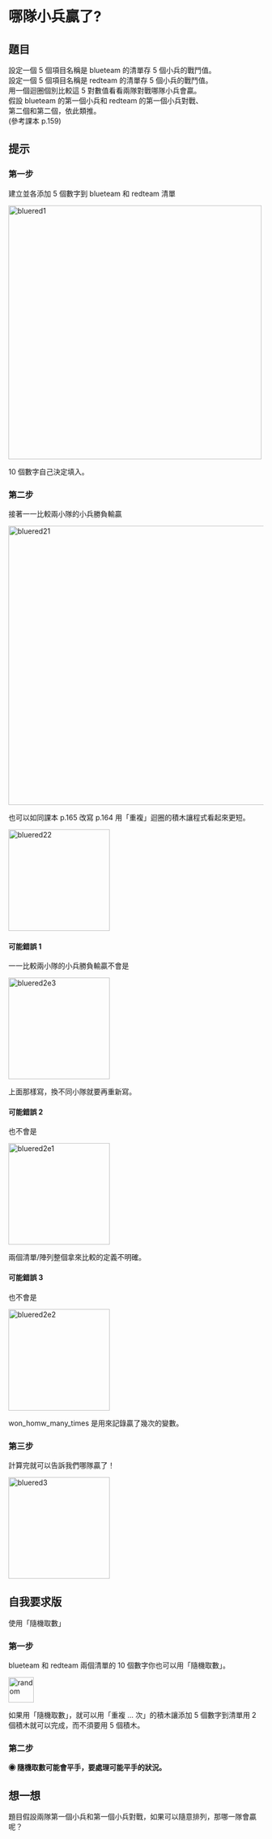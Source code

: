 # 哪隊小兵贏了?

## 題目

設定一個 5 個項目名稱是 blueteam 的清單存 5 個小兵的戰鬥值。  
設定一個 5 個項目名稱是 redteam 的清單存 5 個小兵的戰鬥值。  
用一個迴圈個別比較這 5 對數值看看兩隊對戰哪隊小兵會贏。  
假設 blueteam 的第一個小兵和 redteam 的第一個小兵對戰、  
第二個和第二個，依此類推。  
(參考課本 p.159)

## 提示

### 第一步

建立並各添加 5 個數字到 blueteam 和 redteam 清單

<img src="http://nandemoi.github.io/zl111/media/bluered1.png" alt="bluered1" height="500"/>

10 個數字自己決定填入。

### 第二步

接著一一比較兩小隊的小兵勝負輸贏

<img src="http://nandemoi.github.io/zl111/media/bluered21.png" alt="bluered21" height="550"/>

也可以如同課本 p.165 改寫 p.164 用「重複」迴圈的積木讓程式看起來更短。

<img src="http://nandemoi.github.io/zl111/media/bluered22.png" alt="bluered22" height="200"/>

#### 可能錯誤 1

一一比較兩小隊的小兵勝負輸贏不會是  

<img src="http://nandemoi.github.io/zl111/media/bluered2e3.png" alt="bluered2e3" height="200"/>

上面那樣寫，換不同小隊就要再重新寫。  

#### 可能錯誤 2

也不會是  

<img src="http://nandemoi.github.io/zl111/media/bluered2e1.png" alt="bluered2e1" height="200"/>

兩個清單/陣列整個拿來比較的定義不明確。  

#### 可能錯誤 3

也不會是  

<img src="http://nandemoi.github.io/zl111/media/bluered2e2.png" alt="bluered2e2" height="200"/>

won_homw_many_times 是用來記錄贏了幾次的變數。  

### 第三步

計算完就可以告訴我們哪隊贏了！

<img src="http://nandemoi.github.io/zl111/media/bluered3.png" alt="bluered3" height="200"/>

## 自我要求版

使用「隨機取數」

### 第一步

blueteam 和 redteam 兩個清單的 10 個數字你也可以用「隨機取數」。  

<img src="http://nandemoi.github.io/zl111/media/random.png" alt="random" height="50"/>

如果用「隨機取數」，就可以用「重複 ... 次」的積木讓添加 5 個數字到清單用 2 個積木就可以完成，而不須要用 5 個積木。

### 第二步

**◉ 隨機取數可能會平手，要處理可能平手的狀況。**

## 想一想

題目假設兩隊第一個小兵和第一個小兵對戰，如果可以隨意排列，那哪一隊會贏呢？

